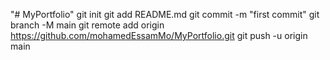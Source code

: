 "# MyPortfolio"  git init git add README.md git commit -m "first commit" git branch -M main git remote add origin https://github.com/mohamedEssamMo/MyPortfolio.git git push -u origin main
